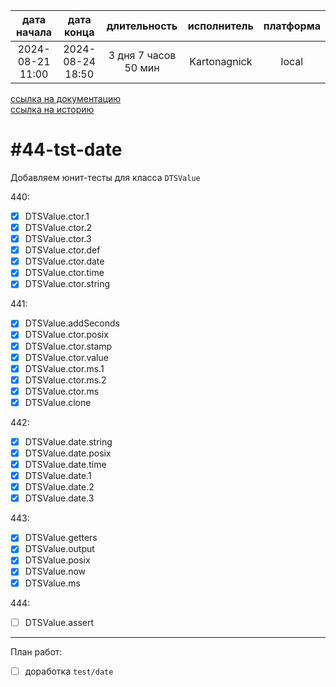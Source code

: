|   дата начала    |    дата конца    |     длительность     | исполнитель  | платформа |
|:----------------:|:----------------:|:--------------------:|:------------:|:---------:|
| 2024-08-21 11:00 | 2024-08-24 18:50 | 3 дня 7 часов 50 мин | Kartonagnick |   local   |

[ссылка на документацию](../docs.md)  
[ссылка на историю](../history.md#-v044-tst)  

#44-tst-date
============
Добавляем юнит-тесты для класса `DTSValue`  

440:  
  - [x] DTSValue.ctor.1  
  - [x] DTSValue.ctor.2  
  - [x] DTSValue.ctor.3  
  - [x] DTSValue.ctor.def  
  - [x] DTSValue.ctor.date  
  - [x] DTSValue.ctor.time  
  - [x] DTSValue.ctor.string  

441:  
  - [x] DTSValue.addSeconds  
  - [x] DTSValue.ctor.posix  
  - [x] DTSValue.ctor.stamp  
  - [x] DTSValue.ctor.value  
  - [x] DTSValue.ctor.ms.1  
  - [x] DTSValue.ctor.ms.2  
  - [x] DTSValue.ctor.ms  
  - [x] DTSValue.clone  

442:  
  - [x] DTSValue.date.string  
  - [x] DTSValue.date.posix  
  - [x] DTSValue.date.time  
  - [x] DTSValue.date.1  
  - [x] DTSValue.date.2  
  - [x] DTSValue.date.3  

443:  
  - [x] DTSValue.getters  
  - [x] DTSValue.output  
  - [x] DTSValue.posix  
  - [x] DTSValue.now  
  - [x] DTSValue.ms  

444:  
  - [ ] DTSValue.assert  

--------------------------------------------------------------------------------

План работ:  
  - [ ] доработка `test/date`  
